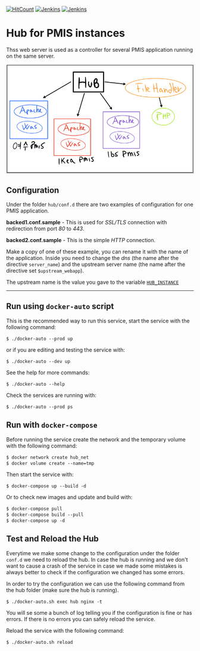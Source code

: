 [![HitCount](http://hits.dwyl.io/sangahco/sangahco/docker-webapp-hub.svg)](http://hits.dwyl.io/sangahco/sangahco/docker-webapp-hub)
[![Jenkins](https://img.shields.io/jenkins/s/https/dev.builder.sangah.com/job/web-hub.svg?label=master&style=flat-square)]()
[![Jenkins](https://img.shields.io/jenkins/s/https/dev.builder.sangah.com/job/web-hub-modsec.svg?label=modsecurity&style=flat-square)]()


# Hub for PMIS instances

Thss web server is used as a controller for several PMIS application running on the same server.

![HUB](img/hub.png)

## Configuration

Under the folder `hub/conf.d` there are two examples of configuration for one PMIS application.

**backed1.conf.sample** - This is used for *SSL/TLS* connection with redirection from port *80* to *443*.

**backed2.conf.sample** - This is the simple *HTTP* connection.

Make a copy of one of these example, you can rename it with the name of the application.
Inside you need to change the *dns* (the name after the directive `server_name`) 
and the upstream server name (the name after the directive set `$upstream_webapp`).

The upstream name is the value you gave to the variable [`HUB_INSTANCE`](https://github.com/sangahco/docker-pmis-app/blob/master/README.md "PMIS deploy guide")

---

## Run using `docker-auto` script

This is the recommended way to run this service, start the service with the following command:

    $ ./docker-auto --prod up

or if you are editing and testing the service with:

    $ ./docker-auto --dev up

See the help for more commands:

    $ ./docker-auto --help

Check the services are running with:

    $ ./docker-auto --prod ps


## Run with `docker-compose`

Before running the service create the network and the temporary volume with the following command:

    $ docker network create hub_net
    $ docker volume create --name=tmp


Then start the service with:

    $ docker-compose up --build -d

Or to check new images and update and build with:

    $ docker-compose pull
    $ docker-compose build --pull
    $ docker-compose up -d


## Test and Reload the Hub

Everytime we make some change to the configuration under the folder `conf.d` we need to reload the hub.
In case the hub is running and we don't want to cause a crash of the service in case we made some mistakes is always better to check if the configuration we changed has some errors.

In order to try the configuration we can use the following command from the hub folder (make sure the hub is running).

    $ ./docker-auto.sh exec hub nginx -t

You will se some a bunch of log telling you if the configuration is fine or has errors.
If there is no errors you can safely reload the service.

Reload the service with the following command:

    $ ./docker-auto.sh reload
